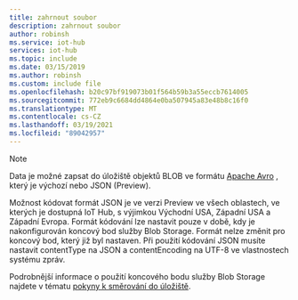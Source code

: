 ```yaml
---
title: zahrnout soubor
description: zahrnout soubor
author: robinsh
ms.service: iot-hub
services: iot-hub
ms.topic: include
ms.date: 03/15/2019
ms.author: robinsh
ms.custom: include file
ms.openlocfilehash: b20c97bf919073b01f564b59b3a55eccb7614005
ms.sourcegitcommit: 772eb9c6684dd4864e0ba507945a83e48b8c16f0
ms.translationtype: MT
ms.contentlocale: cs-CZ
ms.lasthandoff: 03/19/2021
ms.locfileid: "89042957"
---
```

<!-- This is the note explaining about the avro and json formats when routing to blob storage. -->
> [!NOTE]
> Data je možné zapsat do úložiště objektů BLOB ve formátu [Apache Avro](https://avro.apache.org/) , který je výchozí nebo JSON (Preview). 
>    
> Možnost kódovat formát JSON je ve verzi Preview ve všech oblastech, ve kterých je dostupná IoT Hub, s výjimkou Východní USA, Západní USA a Západní Evropa. Formát kódování lze nastavit pouze v době, kdy je nakonfigurován koncový bod služby Blob Storage. Formát nelze změnit pro koncový bod, který již byl nastaven. Při použití kódování JSON musíte nastavit contentType na JSON a contentEncoding na UTF-8 ve vlastnostech systému zpráv. 
>
> Podrobnější informace o použití koncového bodu služby Blob Storage najdete v tématu [pokyny k směrování do úložiště](../articles/iot-hub/iot-hub-devguide-messages-d2c.md#azure-storage-as-a-routing-endpoint).
>